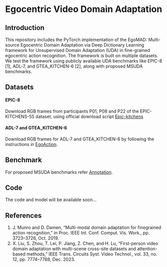 # Egocentric Video Domain Adaptation

## Introduction
This repository includes the PyTorch implementation of the EgoMAD: Multi-source Egocentric Domain Adaptation via Deep Dictionary Learning framework for Unsupervised Domain Adaptation (UDA) in fine-grained egocentric action recognition. The framework is built on multiple datasets. We test the framework using publicly available UDA benchmarks like EPIC-8 [1], ADL-7, and GTEA_KITCHEN-6 [2], along with proposed MSUDA benchmarks.



## Datasets
#### EPIC-8
Download RGB frames from participants P01, P08 and P22 of the EPIC-KITCHENS-55 dataset, using official download script [Epic-kitchens](https://github.com/epic-kitchens/epic-kitchens-download-scripts)

#### ADL-7 and GTEA_KITCHEN-6
Download RGB frames for ADL-7 and GTEA_KITCHEN-6 by following the instructions in [EgoAction](https://github.com/XianyuanLiu/EgoAction).

## Benchmark
For proposed MSUDA benchmarks refer [Annotation](https://github.com/sevakramfr/MDDNet/tree/main/annotation).

## Code
The code and model will be available soon...

## References
1. J. Munro and D. Damen, “Multi-modal domain adaptation for finegrained action recognition,” in Proc. IEEE Int. Conf. Comput. Vis. Work., pp. 3723–3726, Oct. 2019.
2. X. Liu, S. Zhou, T. Lei, P. Jiang, Z. Chen, and H. Lu, “First-person video domain adaptation with multi-scene cross-site datasets and attention-based methods,” IEEE Trans. Circuits Syst. Video Technol., vol. 33, no. 12, pp. 7774–7788, Dec. 2023.
